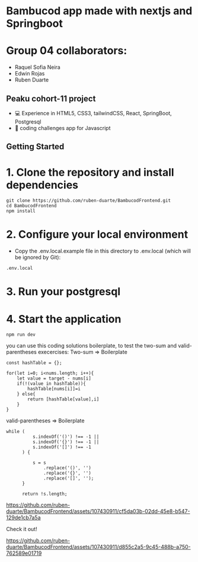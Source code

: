 # Bambucod app made with nextjs and Springboot

# Group 04 collaborators:
- Raquel Sofia Neira
- Edwin Rojas
- Ruben Duarte
## Peaku cohort-11 project

- 💻 Experience in HTML5, CSS3, tailwindCSS, React, SpringBoot, Postgresql 
- 🎨 coding challenges app for Javascript

## Getting Started

# 1. Clone the repository and install dependencies
```
git clone https://github.com/ruben-duarte/BambucodFrontend.git
cd BambucodFrontend
npm install
```
# 2. Configure your local environment
- Copy the .env.local.example file in this directory to .env.local (which will be ignored by Git):
```
.env.local
```
# 3. Run your postgresql 
# 4. Start the application
```
npm run dev
```
you can use this coding solutions boilerplate, to test the two-sum and valid-parentheses execercises:
Two-sum => Boilerplate
```
const hashTable = {};

for(let i=0; i<nums.length; i++){
	let value = target - nums[i]
	if(!(value in hashTable)){
		hashTable[nums[i]]=i
	} else{
		return [hashTable[value],i]
	}
}
```
valid-parentheses => Boilerplate
```
while (
          s.indexOf('()') !== -1 ||
          s.indexOf('{}') !== -1 ||
          s.indexOf('[]') !== -1
      ) {

          s = s
              .replace('()', '')
              .replace('{}', '')
              .replace('[]', '');
      }
  
      return !s.length;
```

https://github.com/ruben-duarte/BambucodFrontend/assets/107430911/cf5da03b-02dd-45e8-b547-129de1cb7a5a

Check it out!

https://github.com/ruben-duarte/BambucodFrontend/assets/107430911/d855c2a5-9c45-488b-a750-762589e01719













